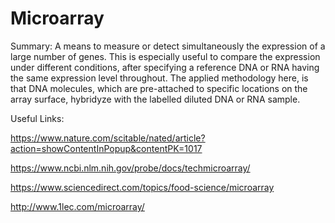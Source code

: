 # Microarray

Summary: A means to measure or detect simultaneously the expression of a large number of genes. This is especially useful to compare the expression under different conditions, after specifying a reference DNA or RNA having the same expression level throughout. The applied methodology here, is that DNA molecules, which are pre-attached to specific locations on the array surface, hybridyze with the labelled diluted DNA or RNA sample.


Useful Links:

https://www.nature.com/scitable/nated/article?action=showContentInPopup&contentPK=1017

https://www.ncbi.nlm.nih.gov/probe/docs/techmicroarray/

https://www.sciencedirect.com/topics/food-science/microarray

http://www.1lec.com/microarray/



